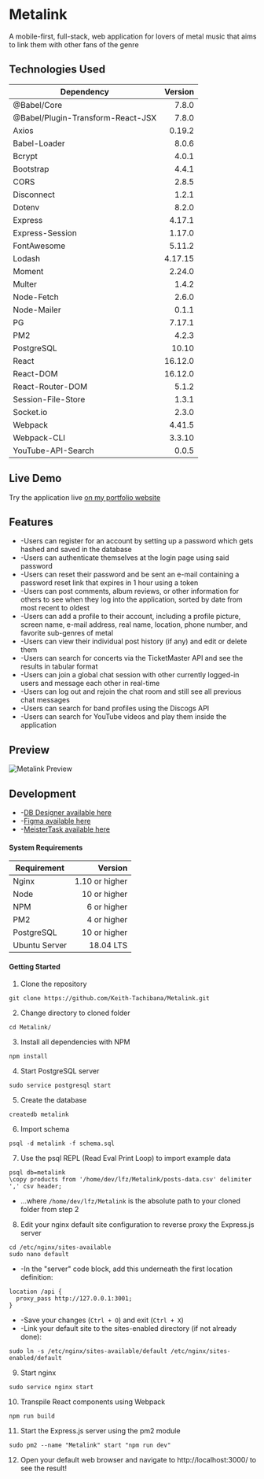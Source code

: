 # Metalink
A mobile-first, full-stack, web application for lovers of metal music that aims to link them with other fans of the genre
## Technologies Used
|              Dependency            | Version |
|------------------------------------|--------:|
| @Babel/Core                        | 7.8.0   |
| @Babel/Plugin-Transform-React-JSX  | 7.8.0   |
| Axios                              | 0.19.2  |
| Babel-Loader                       | 8.0.6   |
| Bcrypt                             | 4.0.1   |
| Bootstrap                          | 4.4.1   |
| CORS                               | 2.8.5   |
| Disconnect                         | 1.2.1   |
| Dotenv                             | 8.2.0   |
| Express                            | 4.17.1  |
| Express-Session                    | 1.17.0  |
| FontAwesome                        | 5.11.2  |
| Lodash                             | 4.17.15 |
| Moment                             | 2.24.0  |
| Multer                             | 1.4.2   |
| Node-Fetch                         | 2.6.0   |
| Node-Mailer                        | 0.1.1   |
| PG                                 | 7.17.1  |
| PM2                                | 4.2.3   |
| PostgreSQL                         | 10.10   |
| React                              | 16.12.0 |
| React-DOM                          | 16.12.0 |
| React-Router-DOM                   | 5.1.2   |
| Session-File-Store                 | 1.3.1   |
| Socket.io                          | 2.3.0   |
| Webpack                            | 4.41.5  |
| Webpack-CLI                        | 3.3.10  |
| YouTube-API-Search                 | 0.0.5   |
## Live Demo
Try the application live [on my portfolio website](https://metalink.keith-tachibana.com/)
## Features
- -Users can register for an account by setting up a password which gets hashed and saved in the database
- -Users can authenticate themselves at the login page using said password
- -Users can reset their password and be sent an e-mail containing a password reset link that expires in 1 hour using a token
- -Users can post comments, album reviews, or other information for others to see when they log into the application, sorted by date from most recent to oldest
- -Users can add a profile to their account, including a profile picture, screen name, e-mail address, real name, location, phone number, and favorite sub-genres of metal
- -Users can view their individual post history (if any) and edit or delete them
- -Users can search for concerts via the TicketMaster API and see the results in tabular format
- -Users can join a global chat session with other currently logged-in users and message each other in real-time
- -Users can log out and rejoin the chat room and still see all previous chat messages
- -Users can search for band profiles using the Discogs API
- -Users can search for YouTube videos and play them inside the application
## Preview
![Metalink Preview](preview.gif "Metalink Preview")
## Development
- -[DB Designer available here](https://app.dbdesigner.net/designer/schema/312595)
- -[Figma available here](https://www.figma.com/file/pzkKz7ZmE00RLNJQBJOxA7/MetaLink?node-id=0%3A1)
- -[MeisterTask available here](https://www.meistertask.com/app/project/i8BR5WmN/metalink)
#### System Requirements
|  Requirement  |     Version    |
|---------------|---------------:|
| Nginx         | 1.10 or higher |
| Node          | 10 or higher   |
| NPM           | 6 or higher    |
| PM2           | 4 or higher    |
| PostgreSQL    | 10 or higher   |
| Ubuntu Server | 18.04 LTS      |
#### Getting Started
1. Clone the repository
  ```shell
  git clone https://github.com/Keith-Tachibana/Metalink.git
  ```
2. Change directory to cloned folder
  ```shell
  cd Metalink/
  ```
3. Install all dependencies with NPM
  ```shell
  npm install
  ```
4. Start PostgreSQL server
  ```shell
  sudo service postgresql start
  ```
5. Create the database
  ```shell
  createdb metalink
  ```
6. Import schema
  ```shell
  psql -d metalink -f schema.sql
  ```
7. Use the psql REPL (Read Eval Print Loop) to import example data
  ```shell
  psql db=metalink
  \copy products from '/home/dev/lfz/Metalink/posts-data.csv' delimiter ',' csv header;
  ```
  - ...where `/home/dev/lfz/Metalink` is the absolute path to your cloned folder from step 2
8. Edit your nginx default site configuration to reverse proxy the Express.js server
  ```shell
  cd /etc/nginx/sites-available
  sudo nano default
  ```
   - -In the "server" code block, add this underneath the first location definition:
  ```shell
  location /api {
    proxy_pass http://127.0.0.1:3001;
  }
  ```
   - -Save your changes (`Ctrl + O`) and exit (`Ctrl + X`)
   - -Link your default site to the sites-enabled directory (if not already done):
  ```shell
  sudo ln -s /etc/nginx/sites-available/default /etc/nginx/sites-enabled/default
  ```
9. Start nginx
  ```shell
  sudo service nginx start
  ```
10. Transpile React components using Webpack
  ```shell
  npm run build
  ```
11. Start the Express.js server using the pm2 module
  ```shell
  sudo pm2 --name "Metalink" start "npm run dev"
  ```
12. Open your default web browser and navigate to http://localhost:3000/ to see the result!
